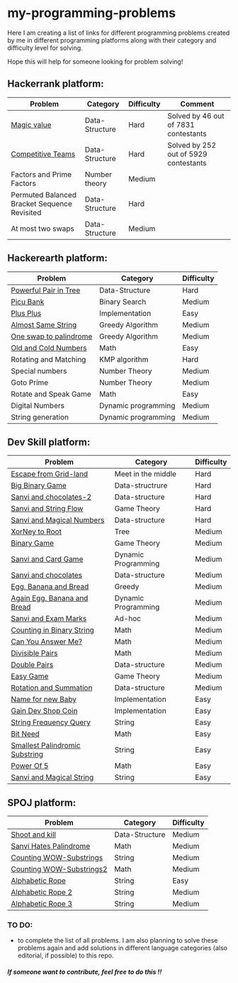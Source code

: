 # my-programming-problems
Here I am creating a list of links for different programming problems created by me in different programming platforms along with their category and difficulty level for solving.

Hope this will help for someone looking for problem solving!


## Hackerrank platform:

| Problem |  Category | Difficulty | Comment |
|---|---|---|---|
|[Magic value](http://bit.ly/2FdhqcE) | Data-Structure | Hard | Solved by 46 out of 7831 contestants |
|[Competitive Teams](http://bit.ly/2JgzHRt) | Data-Structure | Hard | Solved by 252 out of 5929 contestants |
|Factors and Prime Factors | Number theory | Medium | |
|Permuted Balanced Bracket Sequence Revisited| Data-Structure | Hard | |
|At most two swaps | Data-Structure | Medium | |



## Hackerearth platform:

| Problem |  Category | Difficulty |
|---|---|---|
|[Powerful Pair in Tree](http://bit.ly/2BTf3rq) | Data-Structure | Hard |
|[Picu Bank](http://bit.ly/2wgwoW4) | Binary Search | Medium |
|[Plus Plus]( http://bit.ly/2Jur3m5 )| Implementation | Easy |
|[Almost Same String]( http://bit.ly/2D1ri0g )| Greedy Algorithm | Medium |
|[One swap to palindrome](http://bit.ly/2kJrz1j) | Greedy Algorithm | Medium |
|[Old and Cold Numbers](http://bit.ly/2N2ehZz) | Math | Easy |
|Rotating and Matching | KMP algorithm | Hard |
|Special numbers | Number Theory | Medium |
|Goto Prime| Number Theory | Medium |
|Rotate and Speak Game | Math | Easy |
|Digital Numbers| Dynamic programming | Medium |
|String generation | Dynamic programming | Medium |




## Dev Skill platform:

| Problem |  Category | Difficulty | 
|---|---|---|
|[Escape from Grid-land](https://www.devskill.com/CodingProblems/ViewProblem/245) | Meet in the middle | Hard |
|[Big Binary Game](https://www.devskill.com/CodingProblems/ViewProblem/283) | Data-structrure | Hard |
|[Sanvi and chocolates-2](https://www.devskill.com/CodingProblems/ViewProblem/315) | Data-structure | Hard |
|[Sanvi and String Flow](https://www.devskill.com/CodingProblems/ViewProblem/364) | Game Theory | Hard |
|[Sanvi and Magical Numbers](https://www.devskill.com/CodingProblems/ViewProblem/392) | Data-structure | Hard |
|[XorNey to Root](https://www.devskill.com/CodingProblems/ViewProblem/258) | Tree | Medium |
|[Binary Game](https://www.devskill.com/CodingProblems/ViewProblem/282) | Game Theory | Medium |
|[Sanvi and Card Game](https://www.devskill.com/CodingProblems/ViewProblem/305) | Dynamic Programming | Medium |
|[Sanvi and chocolates](https://www.devskill.com/CodingProblems/ViewProblem/318) | Data-structure| Medium |
|[Egg, Banana and Bread](https://www.devskill.com/CodingProblems/ViewProblem/332) | Greedy | Medium |
|[Again Egg, Banana and Bread](https://www.devskill.com/CodingProblems/ViewProblem/338) | Dynamic Programming | Medium |
|[Sanvi and Exam Marks](https://www.devskill.com/CodingProblems/ViewProblem/413) | Ad-hoc | Medium |
|[Counting in Binary String](https://www.devskill.com/CodingProblems/ViewProblem/414) | Math | Medium |
|[Can You Answer Me?](https://www.devskill.com/CodingProblems/ViewProblem/418) | Math | Medium |
|[Divisible Pairs](https://www.devskill.com/CodingProblems/ViewProblem/421) | Math | Medium |
|[Double Pairs](https://www.devskill.com/CodingProblems/ViewProblem/421) | Data-structure | Medium |
|[Easy Game](https://www.devskill.com/CodingProblems/ViewProblem/426) | Game Theory | Medium |
|[Rotation and Summation](https://www.devskill.com/CodingProblems/ViewProblem/427) | Data-structure | Medium |
|[Name for new Baby](https://www.devskill.com/CodingProblems/ViewProblem/244) | Implementation | Easy |
|[Gain Dev Shop Coin](https://www.devskill.com/CodingProblems/ViewProblem/313) | Implementation | Easy |
|[String Frequency Query](https://www.devskill.com/CodingProblems/ViewProblem/329) | String | Easy |
|[Bit Need](https://www.devskill.com/CodingProblems/ViewProblem/374) | Math | Easy |	
|[Smallest Palindromic Substring](https://www.devskill.com/CodingProblems/ViewProblem/375) | String | Easy |
|[Power Of 5](https://www.devskill.com/CodingProblems/ViewProblem/385) | Math | Easy |
|[Sanvi and Magical String](https://www.devskill.com/CodingProblems/ViewProblem/410) | String | Easy |



## SPOJ platform:

| Problem |  Category | Difficulty |
|---|---|---|
|[Shoot and kill](https://www.spoj.com/problems/BGSHOOT/) | Data-Structure | Medium |
|[Sanvi Hates Palindrome](https://www.spoj.com/problems/GOC11B/) | Math | Medium |
|[Counting WOW-Substrings](https://www.spoj.com/problems/WOWSUBSTR/) | String | Medium |
|[Counting WOW-Substrings2](https://www.spoj.com/problems/WOWSUBSTR/) | Math | Medium |
|[Alphabetic Rope](https://www.spoj.com/problems/AROPE/) | String | Easy |
|[Alphabetic Rope 2](https://www.spoj.com/problems/AROPE2/) | String | Medium |
|[Alphabetic Rope 3](https://www.spoj.com/problems/AROPE3/) | String | Medium |




### TO DO:
* to complete the list of all problems.
I am also planning to solve these problems again and add solutions in different language categories (also editorial, if possible) to this repo.
##### If someone want to contribute, feel free to do this !!

